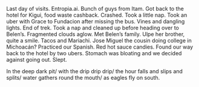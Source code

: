 Last day of visits. Entropia.ai. Bunch of guys from Itam. Got back to the hotel for Kigui, food waste cashback. Crashed. Took a little nap. Took an uber with Grace to Fundacion after missing the bus. Vines and dangling lights. End of trek. Took a nap and cleaned up before heading over to Belen’s. Fragmented clouds aglow. Met Belen’s family. Ulpe her brother, quite a smile. Tacos and Mariachi. Jose Miguel the cousin doing college in Michoacán? Practiced our Spanish. Red hot sauce candies. Found our way back to the hotel by two ubers. Stomach was bloating and we decided against going out. Slept.

In the deep dark pit/ with the drip drip drip/ the hour falls and slips and splits/ water gathers round the mouth/ as eagles fly on south.
